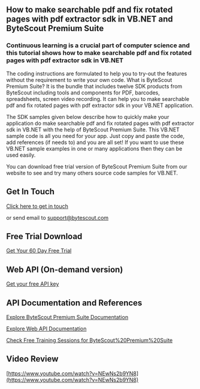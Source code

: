 ## How to make searchable pdf and fix rotated pages with pdf extractor sdk in VB.NET and ByteScout Premium Suite

### Continuous learning is a crucial part of computer science and this tutorial shows how to make searchable pdf and fix rotated pages with pdf extractor sdk in VB.NET

The coding instructions are formulated to help you to try-out the features without the requirement to write your own code. What is ByteScout Premium Suite? It is the bundle that includes twelve SDK products from ByteScout including tools and components for PDF, barcodes, spreadsheets, screen video recording. It can help you to make searchable pdf and fix rotated pages with pdf extractor sdk in your VB.NET application.

The SDK samples given below describe how to quickly make your application do make searchable pdf and fix rotated pages with pdf extractor sdk in VB.NET with the help of ByteScout Premium Suite. This VB.NET sample code is all you need for your app. Just copy and paste the code, add references (if needs to) and you are all set! If you want to use these VB.NET sample examples in one or many applications then they can be used easily.

You can download free trial version of ByteScout Premium Suite from our website to see and try many others source code samples for VB.NET.

## Get In Touch

[Click here to get in touch](https://bytescout.zendesk.com/hc/en-us/requests/new?subject=ByteScout%20Premium%20Suite%20Question)

or send email to [support@bytescout.com](mailto:support@bytescout.com?subject=ByteScout%20Premium%20Suite%20Question) 

## Free Trial Download

[Get Your 60 Day Free Trial](https://bytescout.com/download/web-installer?utm_source=github-readme)

## Web API (On-demand version)

[Get your free API key](https://pdf.co/documentation/api?utm_source=github-readme)

## API Documentation and References

[Explore ByteScout Premium Suite Documentation](https://bytescout.com/documentation/index.html?utm_source=github-readme)

[Explore Web API Documentation](https://pdf.co/documentation/api?utm_source=github-readme)

[Check Free Training Sessions for ByteScout%20Premium%20Suite](https://academy.bytescout.com/)

## Video Review

[https://www.youtube.com/watch?v=NEwNs2b9YN8](https://www.youtube.com/watch?v=NEwNs2b9YN8)